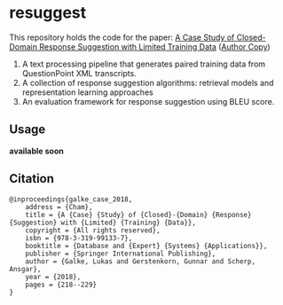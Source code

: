 # resuggest

This repository holds the code for the paper: [A Case Study of Closed-Domain Response Suggestion with Limited Training Data](https://link.springer.com/chapter/10.1007/978-3-319-99133-7_18) ([Author Copy](http://lpag.de/assets/pdf/2018-TIR-response-suggestion.pdf))

1. A text processing pipeline that generates paired training data from QuestionPoint XML transcripts.
2. A collection of response suggestion algorithms: retrieval models and representation learning approaches
3. An evaluation framework for response suggestion using BLEU score.

## Usage

**available soon**


## Citation

```
@inproceedings{galke_case_2018,
	address = {Cham},
	title = {A {Case} {Study} of {Closed}-{Domain} {Response} {Suggestion} with {Limited} {Training} {Data}},
	copyright = {All rights reserved},
	isbn = {978-3-319-99133-7},
	booktitle = {Database and {Expert} {Systems} {Applications}},
	publisher = {Springer International Publishing},
	author = {Galke, Lukas and Gerstenkorn, Gunnar and Scherp, Ansgar},
	year = {2018},
	pages = {218--229}
}
```

